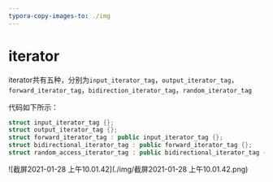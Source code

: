 ```yaml
---
typora-copy-images-to: ./img
---
```


# iterator

iterator共有五种，分别为`input_iterator_tag`，`output_iterator_tag`，`forward_iterator_tag`，`bidirection_iterator_tag`，`random_iterator_tag`

代码如下所示：

```c++
struct input_iterator_tag {};
struct output_iterator_tag {};
struct forward_iterator_tag : public input_iterator_tag {};
struct bidirectional_iterator_tag : public forward_iterator_tag {};
struct random_access_iterator_tag : public bidirectional_iterator_tag {};

```

![截屏2021-01-28 上午10.01.42](./img/截屏2021-01-28 上午10.01.42.png)

